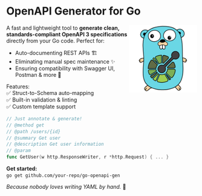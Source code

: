 # OpenAPI Generator for Go

<img align="right" width="180px" src="https://raw.githubusercontent.com/goppuchino/oag/master/assets/oag.png">

A fast and lightweight tool to **generate clean, standards-compliant OpenAPI 3 specifications** directly from your Go code. Perfect for:  
- Auto-documenting REST APIs 🏗️  
- Eliminating manual spec maintenance ✨  
- Ensuring compatibility with Swagger UI, Postman & more 🔌  

Features:  
✅ Struct-to-Schema auto-mapping  
✅ Built-in validation & linting  
✅ Custom template support  

```go  
// Just annotate & generate!
// @method get
// @path /users/{id}
// @summary Get user
// @description Get user information
// @param 
func GetUser(w http.ResponseWriter, r *http.Request) { ... }  
```  

**Get started:**  
`go get github.com/your-repo/go-openapi-gen`  

*Because nobody loves writing YAML by hand.* 🐹
